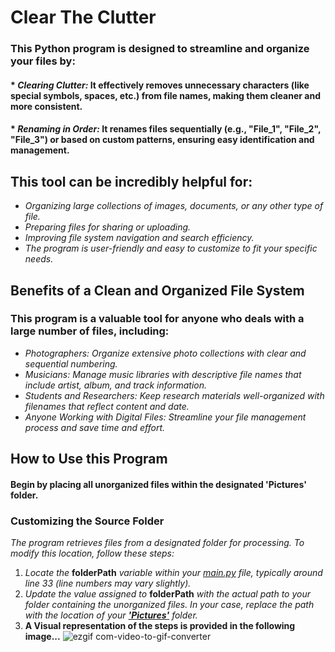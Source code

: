 # Clear The Clutter

### This Python program is designed to streamline and organize your files by:
#### * *Clearing Clutter:* It effectively removes unnecessary characters (like special symbols, spaces, etc.) from file names, making them cleaner and more consistent.
#### * *Renaming in Order:* It renames files sequentially (e.g., "File_1", "File_2", "File_3") or based on custom patterns, ensuring easy identification and management.

## This tool can be incredibly helpful for:
* *Organizing large collections of images, documents, or any other type of file.* <br>
* *Preparing files for sharing or uploading.*<br>
* *Improving file system navigation and search efficiency.*<br>
* *The program is user-friendly and easy to customize to fit your specific needs.*<br>

## Benefits of a Clean and Organized File System
### This program is a valuable tool for anyone who deals with a large number of files, including:
* *Photographers: Organize extensive photo collections with clear and sequential numbering.*
* *Musicians: Manage music libraries with descriptive file names that include artist, album, and track information.*
* *Students and Researchers: Keep research materials well-organized with filenames that reflect content and date.*
* *Anyone Working with Digital Files: Streamline your file management process and save time and effort.*

## How to Use this Program
#### Begin by placing all unorganized files within the designated 'Pictures' folder.
### Customizing the Source Folder
*The program retrieves files from a designated folder for processing. To modify this location, follow these steps:*
1. *Locate the* <b>folderPath</b> *variable within your <ins>main.py</ins> file, typically around line 33 (line numbers may vary slightly).*
2. *Update the value assigned to* <b>folderPath</b> *with the actual path to your folder containing the unorganized files. In your case, replace the path with the location of your <ins><b>'Pictures'</b></ins> folder.*
3.  <b>A Visual representation of the steps is provided in the following image...</b>
![ezgif com-video-to-gif-converter](https://github.com/user-attachments/assets/047446c6-e029-44e5-a48a-2e87a9056b51)
